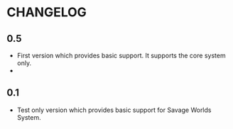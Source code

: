 # CHANGELOG

## 0.5
- First version which provides basic support. It supports the core system only.
- 
## 0.1
- Test only version which provides basic support for Savage Worlds System.
